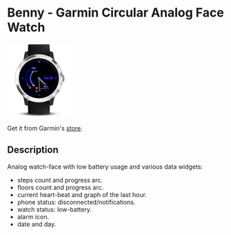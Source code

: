 # Benny - Garmin Circular Analog Face Watch 

<img src="screenshots/main.png" width="150px">

Get it from Garmin's [store](https://apps.garmin.com/en-US/apps/8588857b-4b29-4d07-b156-a255d6432e00).

## Description
Analog watch-face with low battery usage and various data widgets:

- steps count and progress arc.
- floors count and progress arc.
- current heart-beat and graph of the last hour.
- phone status: disconnected/notifications.
- watch status: low-battery.
- alarm icon.
- date and day.
